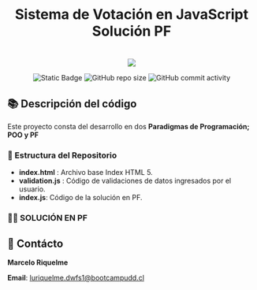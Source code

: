 <div align="center">
    <h1>Sistema de Votación en JavaScript <br> Solución PF<h1>
</div>
<p align="center">
  <a href="https://skillicons.dev">
    <img src="https://skillicons.dev/icons?i=vscode,js,git" />
  </a>
</p>

<div align="center">
    <img alt="Static Badge" src="https://img.shields.io/badge/UDD-DWFS-orange">
    <img alt="GitHub repo size" src="https://img.shields.io/github/repo-size/MriquelmeCPHCJA/UDD-PROYECTOS?color=green">
    <img alt="GitHub commit activity" src="https://img.shields.io/github/commit-activity/t/MriquelmeCPHCJA/UDD-PROYECTOS">
</div>


## 📚 Descripción del código

Este proyecto consta del desarrollo en dos **Paradigmas de Programación; POO y PF**

### 📂 Estructura del Repositorio
- **index.html** : Archivo base Index HTML 5.
- **validation.js** : Código de validaciones de datos ingresados por el usuario.
- **index.js**: Código de la solución en PF.

### 👨‍💻 SOLUCIÓN EN PF


## 📧 Contácto
**Marcelo Riquelme**

**Email**: luriquelme.dwfs1@bootcampudd.cl